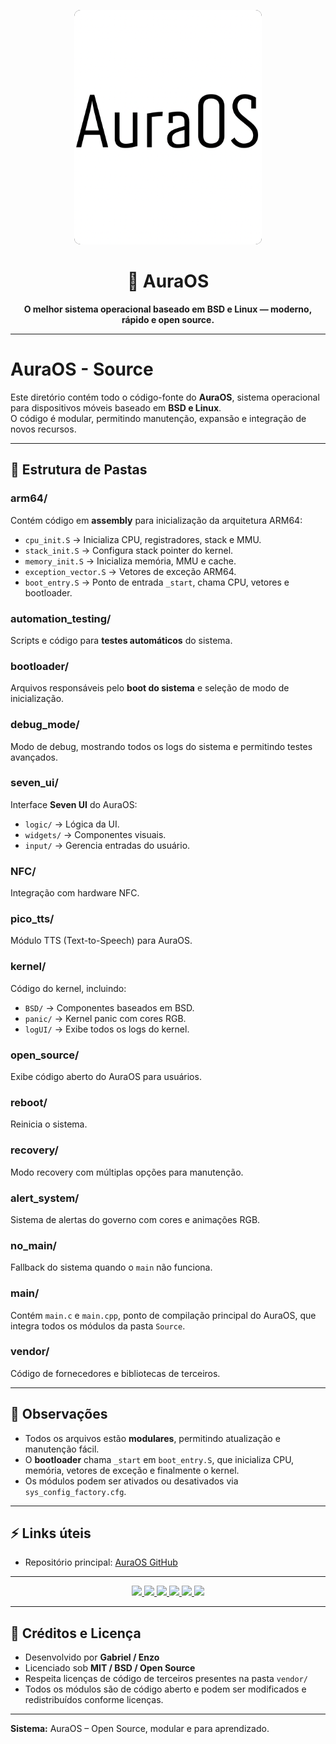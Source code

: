 <p align="center">
  <img src="boot/logo.PNG" alt="AuraOS Logo" width="300" style="border-radius: 10px; background-color: #000000;" />
</p>

<h1 align="center">🌌 AuraOS</h1>

<p align="center">
  <b>O melhor sistema operacional baseado em BSD e Linux — moderno, rápido e open source.</b>
</p>

---

# AuraOS - Source

Este diretório contém todo o código-fonte do **AuraOS**, sistema operacional para dispositivos móveis baseado em **BSD e Linux**.  
O código é modular, permitindo manutenção, expansão e integração de novos recursos.

---

## 📂 Estrutura de Pastas

### arm64/
Contém código em **assembly** para inicialização da arquitetura ARM64:
- `cpu_init.S` → Inicializa CPU, registradores, stack e MMU.
- `stack_init.S` → Configura stack pointer do kernel.
- `memory_init.S` → Inicializa memória, MMU e cache.
- `exception_vector.S` → Vetores de exceção ARM64.
- `boot_entry.S` → Ponto de entrada `_start`, chama CPU, vetores e bootloader.

### automation_testing/
Scripts e código para **testes automáticos** do sistema.

### bootloader/
Arquivos responsáveis pelo **boot do sistema** e seleção de modo de inicialização.

### debug_mode/
Modo de debug, mostrando todos os logs do sistema e permitindo testes avançados.

### seven_ui/
Interface **Seven UI** do AuraOS:
- `logic/` → Lógica da UI.
- `widgets/` → Componentes visuais.
- `input/` → Gerencia entradas do usuário.

### NFC/
Integração com hardware NFC.

### pico_tts/
Módulo TTS (Text-to-Speech) para AuraOS.

### kernel/
Código do kernel, incluindo:
- `BSD/` → Componentes baseados em BSD.
- `panic/` → Kernel panic com cores RGB.
- `logUI/` → Exibe todos os logs do kernel.

### open_source/
Exibe código aberto do AuraOS para usuários.

### reboot/
Reinicia o sistema.

### recovery/
Modo recovery com múltiplas opções para manutenção.

### alert_system/
Sistema de alertas do governo com cores e animações RGB.

### no_main/
Fallback do sistema quando o `main` não funciona.

### main/
Contém `main.c` e `main.cpp`, ponto de compilação principal do AuraOS, que integra todos os módulos da pasta `Source`.

### vendor/
Código de fornecedores e bibliotecas de terceiros.

---

## 📌 Observações

- Todos os arquivos estão **modulares**, permitindo atualização e manutenção fácil.  
- O **bootloader** chama `_start` em `boot_entry.S`, que inicializa CPU, memória, vetores de exceção e finalmente o kernel.  
- Os módulos podem ser ativados ou desativados via `sys_config_factory.cfg`.

---

## ⚡ Links úteis

- Repositório principal: [AuraOS GitHub](https://github.com/enzogabryelbezerra2018-ui/auraOS-)

---

<p align="center">
  <a href="https://github.com/enzogabryelbezerra2018-ui/auraOS-" target="_blank">
    <img src="https://img.shields.io/badge/🌐_Repositório-AuraOS-0A0A0A?style=for-the-badge&logo=github&logoColor=white" />
  </a>
  <a href="https://github.com/enzogabryelbezerra2018-ui/auraOS-/tree/main/Source" target="_blank">
    <img src="https://img.shields.io/badge/📂_Código_Fonte-Source-111111?style=for-the-badge&logo=codeium&logoColor=00FFFF" />
  </a>
  <a href="https://github.com/enzogabryelbezerra2018-ui/auraOS-/releases" target="_blank">
    <img src="https://img.shields.io/badge/⬇️_Baixar_Versão-Latest-1A1A1A?style=for-the-badge&logo=download&logoColor=00FF88" />
  </a>
  <a href="https://github.com/enzogabryelbezerra2018-ui/auraOS-/wiki" target="_blank">
    <img src="https://img.shields.io/badge/📖_Documentação-Wiki-111111?style=for-the-badge&logo=readthedocs&logoColor=00CFFF" />
  </a>
  <a href="https://github.com/enzogabryelbezerra2018-ui/auraOS-/issues" target="_blank">
    <img src="https://img.shields.io/badge/🐞_Reportar_Bug-Issues-1A1A1A?style=for-the-badge&logo=bugsnag&logoColor=FF3366" />
  </a>
  <a href="https://github.com/enzogabryelbezerra2018-ui" target="_blank">
    <img src="https://img.shields.io/badge/👨‍💻_Desenvolvedor-Enzo_Gabriel-000000?style=for-the-badge&logo=github&logoColor=FFFFFF" />
  </a>
</p>

---

## 📝 Créditos e Licença

- Desenvolvido por **Gabriel / Enzo**  
- Licenciado sob **MIT / BSD / Open Source**  
- Respeita licenças de código de terceiros presentes na pasta `vendor/`  
- Todos os módulos são de código aberto e podem ser modificados e redistribuídos conforme licenças.

---

**Sistema:** AuraOS – Open Source, modular e para aprendizado.
